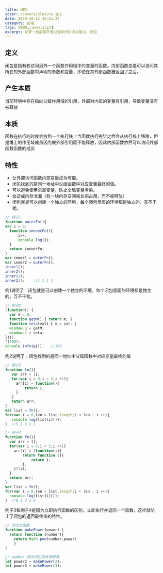 ```yaml
---
title: 闭包
cover: /covers/closure.jpg
date: 2020-10-22 19:53:37
category: 前端
tags: [前端,javascript]
excerpt: 记录一些前端开发过程中的知识点笔记，闭包
---
```

## 定义

闭包是指有权访问另外一个函数作用域中的变量的函数。内部函数总是可以访问其所在的外部函数中声明的参数和变量，即使在其外部函数被返回了之后。

## 产生本质

当前环境中存在指向父级作用域的引用，外部对内部的变量有引用，导致变量没有被释放

## 本质

函数在执行的时候会放到一个执行栈上当函数执行完毕之后会从执行栈上移除，但是堆上的作用域成员因为被外部引用而不能释放，因此内部函数依然可以访问外部函数函数的成员

## 特性

- 让外部访问函数内部变量成为可能。
- 闭包找到的是同一地址中父级函数中对应变量最终的值。
- 可以避免使用全局变量，防止全局变量污染。
- 会造成内存泄漏（有一块内存空间被长期占用，而不被释放）
- 闭包就是可以创建一个独立的环境，每个闭包里面的环境都是独立的，互不干扰。

```js
// 例子1
function outerFn(){
var i = 0;
  function innnerFn(){
      i++;
      console.log(i);
  }
  return innnerFn;
}
var inner1 = outerFn();
var inner2 = outerFn();
inner1();
inner2();
inner1();
inner2();    //1 1 2 2
```

例1说明了：闭包就是可以创建一个独立的环境，每个闭包里面的环境都是独立的，互不干扰。

```js
// 例子2
(function() { 
  var m = 0; 
  function getM() { return m; } 
  function seta(val) { m = val; } 
  window.g = getM; 
  window.f = seta; 
})(); 
f(100);
console.info(g());   //100
```

例2说明了：闭包找到的是同一地址中父级函数中对应变量最终的值

```js
// 例子3
function fn(){
   var arr = [];
   for(var i = 0;i < 5;i ++){
	 arr[i] = function(){
		 return i;
	 }
   }
   return arr;
}
var list = fn();
for(var i = 0,len = list.length;i < len ; i ++){
   console.log(list[i]());
}  //5 5 5 5 5
```

```js
// 例子4
function fn(){
  var arr = [];
  for(var i = 0;i < 5;i ++){
	arr[i] = (function(i){
		return function (){
			return i;
		};
	})(i);
  }
  return arr;
}
var list = fn();
for(var i = 0,len = list.length;i < len ; i ++){
  console.log(list[i]());
}  //0 1 2 3 4
```

例子3和例子4是因为立即执行函数的区别，立即执行并返回一个函数，这样就防止了闭包的返回最终值的特性。

```js
// 求次方函数
function makePower(power) {
  return function (number){
    return Math.pow(number,power)
    }
}

// number 因为闭包没有被释放
let power2 = makePower(2);
let power3 = makePower(3);
```